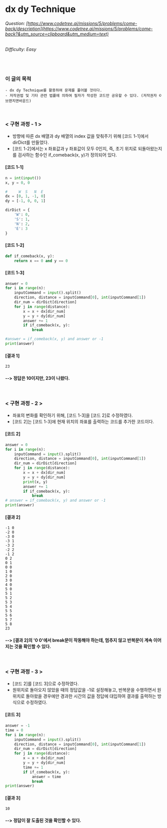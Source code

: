 # dx dy Technique
###### Question: [https://www.codetree.ai/missions/5/problems/come-back/description](https://www.codetree.ai/missions/5/problems/come-back?&utm_source=clipboard&utm_medium=text)
###### Difficulty: Easy
<br/>

### 이 글의 목적
    - dx dy Technique를 활용하여 문제를 풀어볼 것이다.
    - 저작권법 및 기타 관련 법률에 의하여 필자가 작성한 코드만 공유할 수 있다. (저작권자 © 브랜치앤바운드)
<br/>

### < 구현 과정 - 1 >
- 방향에 따른 dx 배열과 dy 배열의 index 값을 맞춰주기 위해 [코드 1-1]에서 dirDict를 만들었다.
- [코드 1-2]에서는 x 좌표값과 y 좌표값이 모두 0인지, 즉, 초기 위치로 되돌아왔는지를 검사하는 함수인 if_comeback(x, y)가 정의되어 있다.
#### [코드 1-1]
```python
n = int(input())
x, y = 0, 0

#     W  S   N  E
dx = [0, 1, -1, 0]
dy = [-1, 0, 0, 1]

dirDict = {
    'W': 0,
    'S': 1,
    'N': 2,
    'E': 3
}
```
#### [코드 1-2]
```python
def if_comeback(x, y):
    return x == 0 and y == 0
```
#### [코드 1-3]
```python
answer = 0
for i in range(n):
    inputCommand = input().split()
    direction, distance = inputCommand[0], int(inputCommand[1])
    dir_num = dirDict[direction]
    for j in range(distance):
        x = x + dx[dir_num]
        y = y + dy[dir_num]
        answer += 1
        if if_comeback(x, y):
            break

#answer = if_comeback(x, y) and answer or -1
print(answer)
```
#### [결과 1]
```plaintext
23
```
#### --> 정답은 10이지만, 23이 나왔다.
<br/>

### < 구현 과정 - 2 >
- 좌표의 변화를 확인하기 위해, [코드 1-3]을 [코드 2]로 수정하였다.
- [코드 2]는 [코드 1-3]에 현재 위치의 좌표를 출력하는 코드를 추가한 코드이다.
#### [코드 2]
```python
answer = 0
for i in range(n):
    inputCommand = input().split()
    direction, distance = inputCommand[0], int(inputCommand[1])
    dir_num = dirDict[direction]
    for j in range(distance):
        x = x + dx[dir_num]
        y = y + dy[dir_num]
        print(x, y)
        answer += 1
        if if_comeback(x, y):
            break
# answer = if_comeback(x, y) and answer or -1
print(answer)
```
#### [결과 2]
```plaintext
-1 0
-2 0
-3 0
-3 1
-3 2
-2 2
-1 2
0 2
0 1
0 0
1 0
2 0
3 0
4 0
5 0
5 1
5 2
5 3
5 4
5 5
5 6
5 7
5 8
23
```
#### --> [결과 2]의 '0 0'에서 break문이 작동해야 하는데, 멈추지 않고 반복문이 계속 이어지는 것을 확인할 수 있다.
<br/>

### < 구현 과정 - 3 >
- [코드 2]를 [코드 3]으로 수정하였다.
- 원위치로 돌아오지 않았을 때의 정답값을 -1로 설정해놓고, 반복문을 수행하면서 원위치로 돌아왔을 경우에만 경과한 시간의 값을 정답에 대입하여 결과를 출력하는 방식으로 수정하였다.
#### [코드 3]
```python
answer = -1
time = 0
for i in range(n):
    inputCommand = input().split()
    direction, distance = inputCommand[0], int(inputCommand[1])
    dir_num = dirDict[direction]
    for j in range(distance):
        x = x + dx[dir_num]
        y = y + dy[dir_num]
        time += 1
        if if_comeback(x, y):
            answer = time
            break
print(answer)
```
#### [결과 3]
```
10
```
#### --> 정답이 잘 도출된 것을 확인할 수 있다.
